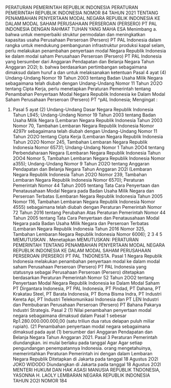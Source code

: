  PERATURAN PEMERINTAH REPUBLIK INDONESIA PERATURAN PEMERINTAH REPUBLIK INDONESIA NOMOR 84 TAHUN 2021 TENTANG PENAMBAHAN PENYERTAAN MODAL NEGARA REPUBLIK INDONESIA KE DALAM MODAL SAHAM PERUSAHAAN PERSEROAN (PERSERO) PT PAL INDONESIA
DENGAN RAHMAT TUHAN YANG MAHA ESA Menimbang a. bahwa untuk memperbaiki struktur permodalan dan meningkatkan kapasitas usaha Perusahaan Perseroan (Persero) PT PAL Indonesia dalam rangka untuk mendukung pembangunan infrastruktur produksi kapal selam, perlu melakukan penambahan penyertaan modal Negara Republik Indonesia ke dalam modal saham Perusahaan Perseroan (Persero) PT PAL Indonesia yang bersumber dari Anggaran Pendapatan dan Belanja Negara Tahun Anggaran 2O2l;
b. bahwa berdasarkan pertimbangan sebagaimana dimaksud dalam huruf a dan untuk melaksanakan ketentuan Pasal 4 ayat (4) Undang-Undang Nomor 19 Tahun 2003 tentang Badan Usaha Milik Negara sebagaimana telah diubah dengan Undang-Undang Nomor 11 Tahun 2O2O tentang Cipta Kerja, perlu menetapkan Peraturan Pemerintah tentang Penambahan Penyertaan Modal Negara Republik Indonesia ke Dalam Modal Saham Perusahaan Perseroan (Persero) PT ^pAL Indonesia;
Mengingat :

1. Pasal 5 ayat (2) Undang-Undang Dasar Negara Republik Indonesia Tahun L945; Undang-Undang Nomor 19 Tahun 2003 tentang Badan Usaha Milik Negara (Lembaran Negara Republik Indonesia Tahun 2003 Nomor 70, Tambahan Lembaran Negara Republik Indonesia Nomor 4297lr sebagaimana telah diubah dengan Undang-Undang Nomor 11 Tahun 2O2O tentang Cipta Kerja (Lembaran Negara Republik Indonesia Tahun 2O2O Nomor 245, Tambahan Lembaran Negara Republik Indonesia Nomor 65731; Undang-Undang Nomor 1 Tahun 2OO4 tentang Perbendaharaan Negara (Lembaran Negara Republik Indonesia Tahun 2OO4 Nomor 5, Tambahan Lembaran Negara Republik Indonesia Nomor a355); Undang-Undang Nomor 9 Tahun 2O2O tentang Anggaran Pendapatan dan Belanja Negara Tahun Anggaran 2O2l (Lembaran Negara Republik Indonesia Tahun 2O2O Nomor 239, Tambahan Lembaran Negara Republik Indonesia Nomor 6570); Peraturan Pemerintah Nomor 44 Tahun 2005 tentang Tata Cara Penyertaan dan Penatausahaan Modal Negara pada Badan Usaha Milik Negara dan Perseroan Terbatas (Lembaran Negara Republik Indonesia Tahun 2005 Nomor 116, Tambahan Lembaran Negara Republik Indonesia Nomor 4555) sebagaimana telah diubah dengan Peraturan Pemerintah Nomor 72 Tahun 2016 tentang Perubahan Atas Peraturan Pemerintah Nomor 44 Tahun 2005 tentang Tata Cara Penyertaan dan Penatausahaan Modal Negara pada Badan Usaha Milik Negara dan Perseroan Terbatas (Lembaran Negara Republik Indonesia Tahun 2016 Nomor 325, Tambahan Lembaran Negara Republik Indonesia Nomor 6006); 2 3 4 5 MEMUTUSKAN . Menetapkan
MEMUTUSKAN:
 PERATURAN PEMERINTAH TENTANG PENAMBAHAN PENYERTAAN MODAL NEGARA REPUBLIK INDONESIA KE DALAM MODAL SAHAM PERUSAHAAN PERSEROAN (PERSERO) PT PAL TNDONESTA.
Pasal 1
Negara Republik Indonesia melakukan penambahan penyertaan modal ke dalam modal saham Perusahaan Perseroan (Persero) PT PAL Indonesia yang statusnya sebagai Perusahaan Perseroan (Persero) ditetapkan berdasarkan Peraturan Pemerintah Nomor 52 Tahun 2OO2 tentang Penyertaan Modal Negara Republik Indonesia ke Dalam Modal Saham PT Dirgantara Indonesia, PT PAL Indonesia, PT Pindad, PT Dahana, PT Krakatau Steel, PT Barata Indonesia, PT Boma Bisma Indra, PT Industri Kereta Api, PT Industri Telekomunikasi Indonesia dan PT LEN Industri dan Pembubaran Perusahaan Perseroan (Persero) PT Bahana Pakarya Industri Strategis.
Pasal 2
(1) Nilai penambahan penyertaan modal negara sebagaimana dimaksud dalam Pasal 1 sebesar Rp1.280.000.000.000,00 (satu triliun dua ratus delapan puluh miliar rupiah). (21 Penambahan penyertaan modal negara sebagaimana dimaksud pada ayat (1) bersumber dari Anggaran Pendapatan dan Belanja Negara Tahun Anggaran 2021.
Pasal 3
Peraturan Pemerintah diundangkan. ini mulai berlaku pada tanggal Agar Agar setiap pengundangan penempatannya Indonesia. orang mengetahuinya, memerintahkan Peraturan Pemerintah ini dengan dalam Lembaran Negara Republik Ditetapkan di Jakarta pada tanggal 18 Agustus 2O2l JOKO WIDODO Diundangkan di Jakarta pada tanggal 18 Agustus 2O2l MENTERI HUKUM DAN HAK ASASI MANUSIA REPUBLIK TNDONESIA, YASONNA H. LAOLY LEMBARAN NEGARA REPUBLIK INDONESIA TAHUN 2O2I NOMOR 184